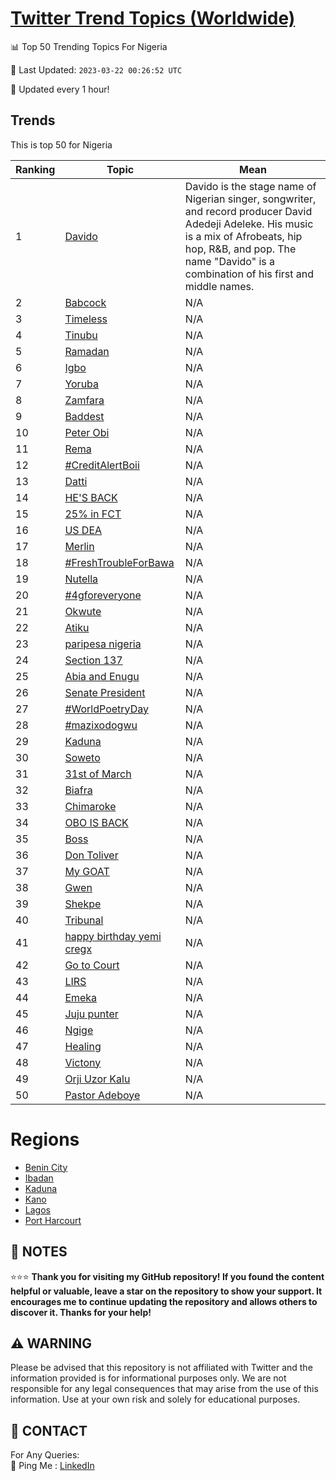 [Twitter Trend Topics (Worldwide)](https://github.com/ErcinDedeoglu/Twitter-Trend-Topics)
==========


📊 Top 50 Trending Topics For Nigeria

📆 Last Updated: `2023-03-22 00:26:52 UTC`

🔧 Updated every 1 hour!


## Trends

This is top 50 for Nigeria

| Ranking | Topic | Mean |
| ------- | ------------ | ------------ |
| 1 | [Davido](http://twitter.com/search?q=Davido) | Davido is the stage name of Nigerian singer, songwriter, and record producer David Adedeji Adeleke. His music is a mix of Afrobeats, hip hop, R&B, and pop. The name "Davido" is a combination of his first and middle names. |
| 2 | [Babcock](http://twitter.com/search?q=Babcock) | N/A |
| 3 | [Timeless](http://twitter.com/search?q=Timeless) | N/A |
| 4 | [Tinubu](http://twitter.com/search?q=Tinubu) | N/A |
| 5 | [Ramadan](http://twitter.com/search?q=Ramadan) | N/A |
| 6 | [Igbo](http://twitter.com/search?q=Igbo) | N/A |
| 7 | [Yoruba](http://twitter.com/search?q=Yoruba) | N/A |
| 8 | [Zamfara](http://twitter.com/search?q=Zamfara) | N/A |
| 9 | [Baddest](http://twitter.com/search?q=Baddest) | N/A |
| 10 | [Peter Obi](http://twitter.com/search?q=Peter+Obi) | N/A |
| 11 | [Rema](http://twitter.com/search?q=Rema) | N/A |
| 12 | [#CreditAlertBoii](http://twitter.com/search?q=%23CreditAlertBoii) | N/A |
| 13 | [Datti](http://twitter.com/search?q=Datti) | N/A |
| 14 | [HE'S BACK](http://twitter.com/search?q=HE%27S+BACK) | N/A |
| 15 | [25% in FCT](http://twitter.com/search?q=25%25+in+FCT) | N/A |
| 16 | [US DEA](http://twitter.com/search?q=US+DEA) | N/A |
| 17 | [Merlin](http://twitter.com/search?q=Merlin) | N/A |
| 18 | [#FreshTroubleForBawa](http://twitter.com/search?q=%23FreshTroubleForBawa) | N/A |
| 19 | [Nutella](http://twitter.com/search?q=Nutella) | N/A |
| 20 | [#4gforeveryone](http://twitter.com/search?q=%234gforeveryone) | N/A |
| 21 | [Okwute](http://twitter.com/search?q=Okwute) | N/A |
| 22 | [Atiku](http://twitter.com/search?q=Atiku) | N/A |
| 23 | [paripesa nigeria](http://twitter.com/search?q=paripesa+nigeria) | N/A |
| 24 | [Section 137](http://twitter.com/search?q=Section+137) | N/A |
| 25 | [Abia and Enugu](http://twitter.com/search?q=Abia+and+Enugu) | N/A |
| 26 | [Senate President](http://twitter.com/search?q=Senate+President) | N/A |
| 27 | [#WorldPoetryDay](http://twitter.com/search?q=%23WorldPoetryDay) | N/A |
| 28 | [#mazixodogwu](http://twitter.com/search?q=%23mazixodogwu) | N/A |
| 29 | [Kaduna](http://twitter.com/search?q=Kaduna) | N/A |
| 30 | [Soweto](http://twitter.com/search?q=Soweto) | N/A |
| 31 | [31st of March](http://twitter.com/search?q=31st+of+March) | N/A |
| 32 | [Biafra](http://twitter.com/search?q=Biafra) | N/A |
| 33 | [Chimaroke](http://twitter.com/search?q=Chimaroke) | N/A |
| 34 | [OBO IS BACK](http://twitter.com/search?q=OBO+IS+BACK) | N/A |
| 35 | [Boss](http://twitter.com/search?q=Boss) | N/A |
| 36 | [Don Toliver](http://twitter.com/search?q=Don+Toliver) | N/A |
| 37 | [My GOAT](http://twitter.com/search?q=My+GOAT) | N/A |
| 38 | [Gwen](http://twitter.com/search?q=Gwen) | N/A |
| 39 | [Shekpe](http://twitter.com/search?q=Shekpe) | N/A |
| 40 | [Tribunal](http://twitter.com/search?q=Tribunal) | N/A |
| 41 | [happy birthday yemi cregx](http://twitter.com/search?q=happy+birthday+yemi+cregx) | N/A |
| 42 | [Go to Court](http://twitter.com/search?q=Go+to+Court) | N/A |
| 43 | [LIRS](http://twitter.com/search?q=LIRS) | N/A |
| 44 | [Emeka](http://twitter.com/search?q=Emeka) | N/A |
| 45 | [Juju punter](http://twitter.com/search?q=Juju+punter) | N/A |
| 46 | [Ngige](http://twitter.com/search?q=Ngige) | N/A |
| 47 | [Healing](http://twitter.com/search?q=Healing) | N/A |
| 48 | [Victony](http://twitter.com/search?q=Victony) | N/A |
| 49 | [Orji Uzor Kalu](http://twitter.com/search?q=Orji+Uzor+Kalu) | N/A |
| 50 | [Pastor Adeboye](http://twitter.com/search?q=Pastor+Adeboye) | N/A |



# Regions

* [Benin City](</Nigeria/Benin City.md>)
* [Ibadan](</Nigeria/Ibadan.md>)
* [Kaduna](</Nigeria/Kaduna.md>)
* [Kano](</Nigeria/Kano.md>)
* [Lagos](</Nigeria/Lagos.md>)
* [Port Harcourt](</Nigeria/Port Harcourt.md>)



## 📝 NOTES

⭐⭐⭐ **Thank you for visiting my GitHub repository! If you found the content helpful or valuable, leave a star on the repository to show your support. It encourages me to continue updating the repository and allows others to discover it. Thanks for your help!**


## ⚠️ WARNING

Please be advised that this repository is not affiliated with Twitter and the information provided is for informational purposes only. We are not responsible for any legal consequences that may arise from the use of this information. Use at your own risk and solely for educational purposes.


## 📨 CONTACT

 For Any Queries:  
            🏓 Ping Me : [LinkedIn](https://www.linkedin.com/in/ercindedeoglu/)
